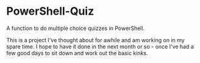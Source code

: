 # PowerShell-Quiz
A function to do multiple choice quizzes in PowerShell.

This is a project I've thought about for awhile and am working on in my spare time. I hope to have it done in the next month or so - once I've had a few good days to sit down and work out the basic kinks.
